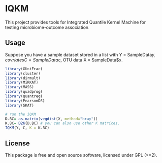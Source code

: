 IQKM
==========

This project provides tools for Integrated Quantile Kernel Machine for testing microbiome-outcome association.


Usage
-----
Suppose you have a sample dataset stored in a list with Y = SampleData$y, covriates C = SampleData$c, OTU data X = SampleData$x.

``` r
library(GUniFrac)
library(cluster)
library(dirmult)
library(MiRKAT)
library(MASS)
library(quadprog)
library(quantreg)
library(PearsonDS)
library(SKAT)

# run the iQKM
D.BC= as.matrix(vegdist(X, method="bray"))
K.BC= D2K(D.BC) # you can also use other K matrices.
IQKM(Y, C, K = K.BC)
```

License
-------

This package is free and open source software, licensed under GPL (&gt;=2).
